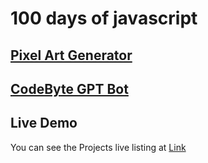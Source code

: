 # 100 days of javascript
##  [Pixel Art Generator](https://moiz-codebyte.github.io/100-days-of-javascript/Day%20%2301%20-%20Pixel%20Art%20Generator/)
##  [CodeByte GPT Bot](https://moiz-codebyte.github.io/100-days-of-javascript/Day%20%232%20-%20CodeByte%20GPT%20Bot/)


## Live Demo
You can see the Projects live listing at [Link](https://moiz-codebyte.github.io/100-days-of-javascript/)
